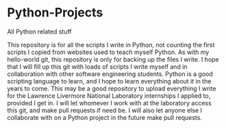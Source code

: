 # Python-Projects
All Python related stuff

This repository is for all the scripts I write in Python, not counting the first scripts I copied from websites used to teach myself
Python.  As with my hello-world git, this repository is only for backing up the files I write.  I hope that I will fill up this git with loads of scripts I write myself and in collaboration with other software engineering students.  Python is a good scripting language to learn, and I hope to learn everything about it in the years to come.  This may be a good repository to upload everything I write for the Lawrence Livermore National Laboratory internships I applied to, provided I get in.  I will let whomever I work with at the laboratory access this git, and make pull requests if need be.  I will also let anyone else I collaborate with on a Python project in the future make pull requests.
